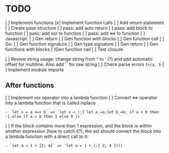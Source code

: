 # TODO

[ ] Implement functions
  [x] Implement function calls
  [ ] Add return statement
  [ ] Create pass structure
  [ ] pass: add auto return
  [ ] pass: add block to function
  [ ] pass: add xor to function
  [ ] pass: add <=> to function
  [ ] Javascript:
    [ ] Gen return
    [ ] Gen function with blocks
    [ ] Gen function call
  [ ] Go:
    [ ] Gen function signature
    [ ] Gen type signature
    [ ] Gen return
    [ ] Gen functions with blocks
    [ ]Gen function call
  [ ] Test closure

[ ] Review string usage: change string from " to ' (?) and add automatic offset for multiline. Also add `` for raw string
[ ] Check parse errors `fn(a, b`
[ ] Implement module imports

## After functions

[ ] Implement xor operator into a lambda function
[ ] Convert <=> operator into a lambda function that is called inplace

    - `let x = a <=> b` => `let x = (:{ let a_=a;let b_=b; if a < b then -1 else if a > b then 1 else 0 })`

[ ] If the block contains more than 1 expression, and the block is within another expression (how to catch it?), the ast should convert the block into a lambda function with a direct call to it:

    - `let a = 1 + {2; 4}` => `let a = 1 + (:{ 2; 4 })() 

